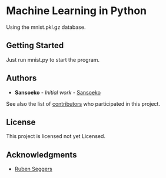 # Machine Learning in Python 

Using the mnist.pkl.gz database.

## Getting Started

Just run mnist.py to start the program.

## Authors

* **Sansoeko** - *Initial work* - [Sansoeko](https://github.com/sansoeko)

See also the list of [contributors](https://github.com/sansoeko/NeuralNetwork/contributors) who participated in this project.

## License

This project is licensed not yet Licensed.

## Acknowledgments

* [Ruben Seggers](https://github.com/rubenseggers)
